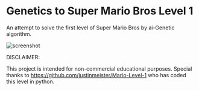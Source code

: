Genetics to Super Mario Bros Level 1
=============

An attempt to solve the first level of Super Mario Bros by ai-Genetic algorithm.

![screenshot](https://raw.github.com/justinmeister/Mario-Level-1/master/screenshot.png)


DISCLAIMER:

This project is intended for non-commercial educational purposes. 
Special thanks to https://github.com/justinmeister/Mario-Level-1 who has coded this level in python.
